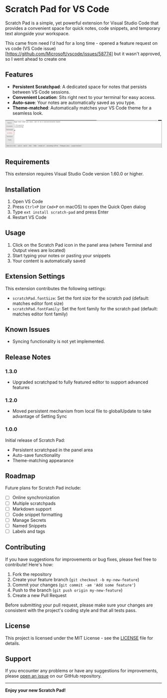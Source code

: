 <!-- @format -->

# Scratch Pad for VS Code

Scratch Pad is a simple, yet powerful extension for Visual Studio Code that provides a convenient space for quick notes, code snippets, and temporary text alongside your workspace.

This came from need I'd had for a long time - opened a feature request on vs code (VS Code issue)[https://github.com/Microsoft/vscode/issues/58774] but it wasn't approved, so I went ahead to create one

## Features

-   **Persistent Scratchpad**: A dedicated space for notes that persists between VS Code sessions.
-   **Convenient Location**: Sits right next to your terminal for easy access.
-   **Auto-save**: Your notes are automatically saved as you type.
-   **Theme-matched**: Automatically matches your VS Code theme for a seamless look.

![Scratch Pad in action](images/scribble.png)

## Requirements

This extension requires Visual Studio Code version 1.60.0 or higher.

## Installation

1. Open VS Code
2. Press `Ctrl+P` (or `Cmd+P` on macOS) to open the Quick Open dialog
3. Type `ext install scratch-pad` and press Enter
4. Restart VS Code

## Usage

1. Click on the Scratch Pad icon in the panel area (where Terminal and Output views are located)
2. Start typing your notes or pasting your snippets
3. Your content is automatically saved

## Extension Settings

This extension contributes the following settings:

-   `scratchPad.fontSize`: Set the font size for the scratch pad (default: matches editor font size)
-   `scratchPad.fontFamily`: Set the font family for the scratch pad (default: matches editor font family)

## Known Issues

-   Syncing functionality is not yet implemented.

## Release Notes

### 1.3.0

-   Upgraded scratchpad to fully featured editor to support advanced features

### 1.2.0

-   Moved persistent mechanism from local file to globalUpdate to take advantage of Setting Sync

### 1.0.0

Initial release of Scratch Pad:

-   Persistent scratchpad in the panel area
-   Auto-save functionality
-   Theme-matching appearance

## Roadmap

Future plans for Scratch Pad include:

-   [ ] Online synchronization
-   [ ] Multiple scratchpads
-   [ ] Markdown support
-   [ ] Code snippet formatting
-   [ ] Manage Secrets
-   [ ] Named Snippets
-   [ ] Labels and tags

## Contributing

If you have suggestions for improvements or bug fixes, please feel free to contribute! Here's how:

1. Fork the repository
2. Create your feature branch (`git checkout -b my-new-feature`)
3. Commit your changes (`git commit -am 'Add some feature'`)
4. Push to the branch (`git push origin my-new-feature`)
5. Create a new Pull Request

Before submitting your pull request, please make sure your changes are consistent with the project's coding style and that all tests pass.

## License

This project is licensed under the MIT License - see the [LICENSE](LICENSE) file for details.

## Support

If you encounter any problems or have any suggestions for improvements, please [open an issue](https://github.com/folarinmartins/vscode-scratch-pad/issues) on our GitHub repository.

---

**Enjoy your new Scratch Pad!**

